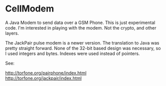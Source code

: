 # CellModem
A Java Modem to send data over a GSM Phone. This is just experimental code. I'm interested in playing with the modem. Not the crypto, and other layers.

The JackPair pulse modem is a newer version. The translation to Java was pretty straight forward. None of the 32-bit based design was necessary, so I used integers and bytes. Indexes were used instead of pointers.

See:

http://torfone.org/pairphone/index.html   
http://torfone.org/jackpair/index.html
